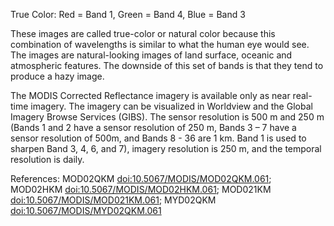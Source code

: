 True Color: Red = Band 1, Green = Band 4, Blue = Band 3

These images are called true-color or natural color because this combination of wavelengths is similar to what the human eye would see. The images are natural-looking images of land surface, oceanic and atmospheric features. The downside of this set of bands is that they tend to produce a hazy image.

The MODIS Corrected Reflectance imagery is available only as near real-time imagery. The imagery can be visualized in Worldview and the Global Imagery Browse Services (GIBS). The sensor resolution is 500 m and 250 m (Bands 1 and 2 have a sensor resolution of 250 m, Bands 3 – 7 have a sensor resolution of 500m, and Bands 8 - 36 are 1 km. Band 1 is used to sharpen Band 3, 4, 6, and 7), imagery resolution is 250 m, and the temporal resolution is daily.

References: MOD02QKM [doi:10.5067/MODIS/MOD02QKM.061](https://doi.org/10.5067/MODIS/MOD02QKM.061); MOD02HKM [doi:10.5067/MODIS/MOD02HKM.061](https://doi.org/10.5067/MODIS/MOD02HKM.061); MOD021KM [doi:10.5067/MODIS/MOD021KM.061](https://doi.org/10.5067/MODIS/MOD021KM.061); MYD02QKM [doi:10.5067/MODIS/MYD02QKM.061](https://doi.org/10.5067/MODIS/MYD02QKM.061)
